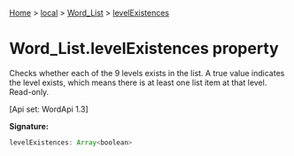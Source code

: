 [Home](./index) &gt; [local](local.md) &gt; [Word\_List](local.word_list.md) &gt; [levelExistences](local.word_list.levelexistences.md)

# Word\_List.levelExistences property

Checks whether each of the 9 levels exists in the list. A true value indicates the level exists, which means there is at least one list item at that level. Read-only. 

 \[Api set: WordApi 1.3\]

**Signature:**
```javascript
levelExistences: Array<boolean>
```

